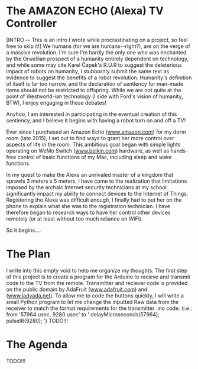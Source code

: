 # The AMAZON ECHO (Alexa) TV Controller

[INTRO -- This is an intro I wrote while procrastinating on a project, so feel free to skip it!]
We humans (for we are humans--right?), are on the verge of a massive revolution. I'm sure I'm hardly the only one who was enchanted by the Orwellian prospect of a humanity entirely dependent on technology, and while some may cite Karel Čapek's R.U.R to suggest the deleterious impact of robots on humanity, I stubbornly submit the same text as evidence to suggest the benefits of a robot revolution. Humanity's definition of itself is far too narrow, and the declaration of sentiency for man-made items should not be restricted to offspring.
While we are not quite at the point of Westworld-ian technology (I side with Ford's vision of humanity, BTW), I enjoy engaging in these debates!

Anyhoo, I am interested in participating in the eventual creation of this sentiency, and I believe it begins with having a robot turn on and off a TV!

Ever since I purchased an Amazon Echo (www.amazon.com) for my dorm room (late 2015), I set out to find ways to grant her more control over aspects of life in the room. This ambitious goal began with simple lights operating on WeMo Switch (www.belkin.com) hardware, as well as hands-free control of basic functions of my Mac, including sleep and wake functions. 

In my quest to make the Alexa an unrivaled master of a kingdom that sprawls 3 meters x 5 meters, I have come to the realization that limitations imposed by the archaic Internet security technicians at my school significantly impact my ability to connect devices to the Internet of Things. Registering the Alexa was difficult enough, I finally had to put her on the phone to explain what she was to the registration technician. I have therefore began to research ways to have her control other devices remotely (or at least without too much reliance on WiFi).

So it begins....

# The Plan
I write into this empty void to help me organize my thoughts. The first step of this project is to create a program for the Arduino to recieve and transmit code to the TV from the remote. Transmitter and reciever code is provided on the public domain by AdaFruit (www.adafruit.com) and (www.ladyada.net). To allow me to code the buttons quickly, I will write a small Python program to let me change the inputted Raw data from the receiver to match the format requirements for the transmitter .ino code.
(i.e.:
  from '57964 usec, 9280 usec'
  to '	delayMicroseconds(57964);
	      pulseIR(9280);
     ')
TODO!!!

# The Agenda
TODO!!!
